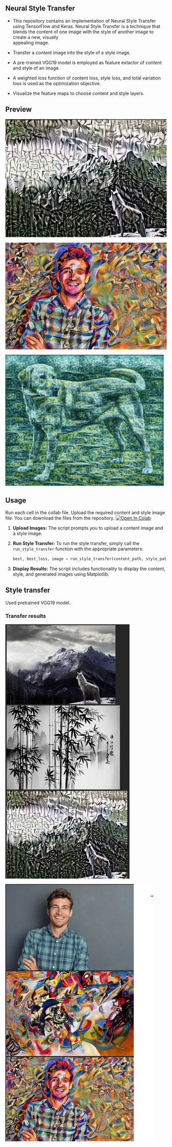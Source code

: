 ## Neural Style Transfer

- This repository contains an implementation of Neural Style Transfer using TensorFlow and Keras. Neural Style Transfer is a technique that blends the content of one image with the style of another image to create a new, visually   
  appealing image.
  
- Transfer a content image into the style of a style image.

- A pre-trained VGG19 model is employed as feature extactor of content and style of an image.

- A weighted loss function of content loss, style loss, and total variation loss is used as the optimization objective.

- Visualize the feature maps to choose content and style layers.

## Preview

![g2](https://github.com/adarshukla3005/neural_style_transfer/blob/main/Images/stylizedimg_4.jpg?raw=true)

![g1](https://github.com/adarshukla3005/neural_style_transfer/blob/main/Images/stylizedimg_1.png?raw=true)

![g3](https://github.com/adarshukla3005/neural_style_transfer/blob/main/Images/stylizedimg_5.png?raw=true)

## Usage
Run each cell in the collab file. Upload the required content and style image file.
You can download the files from the repository.
[![Open In Colab](https://colab.research.google.com/assets/colab-badge.svg)](https://colab.research.google.com/github/adarshukla3005/neural_style_transfer/blob/main/Neural_Style_Transfer.ipynb)

1. **Upload Images:**
   The script prompts you to upload a content image and a style image.

2. **Run Style Transfer:**
   To run the style transfer, simply call the `run_style_transfer` function with the appropriate parameters:
    ```python
    best, best_loss, image = run_style_transfer(content_path, style_path, epochs=200)
    ```

3. **Display Results:**
   The script includes functionality to display the content, style, and generated images using Matplotlib.

## Style transfer

Used pretrained VGG19 model.

### Transfer results

![ car](https://github.com/adarshukla3005/neural_style_transfer/blob/main/Images/stylo.png?raw=true)

![ car](https://github.com/adarshukla3005/neural_style_transfer/blob/main/Images/stylo2.png?raw=true)
